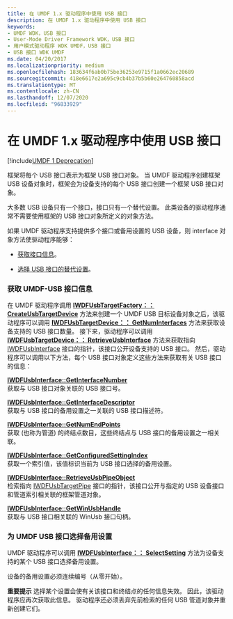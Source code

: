 ```yaml
---
title: 在 UMDF 1.x 驱动程序中使用 USB 接口
description: 在 UMDF 1.x 驱动程序中使用 USB 接口
keywords:
- UMDF WDK，USB 接口
- User-Mode Driver Framework WDK，USB 接口
- 用户模式驱动程序 WDK UMDF，USB 接口
- USB 接口 WDK UMDF
ms.date: 04/20/2017
ms.localizationpriority: medium
ms.openlocfilehash: 183634f6ab0b75be36253e9715f1a0662ec20689
ms.sourcegitcommit: 418e6617e2a695c9cb4b37b5b60e264760858acd
ms.translationtype: MT
ms.contentlocale: zh-CN
ms.lasthandoff: 12/07/2020
ms.locfileid: "96833929"
---
```

# <a name="working-with-usb-interfaces-in-umdf-1x-drivers"></a>在 UMDF 1.x 驱动程序中使用 USB 接口


[!include[UMDF 1 Deprecation](../includes/umdf-1-deprecation.md)]

框架将每个 USB 接口表示为框架 USB 接口对象。 当 UMDF 驱动程序创建框架 USB 设备对象时，框架会为设备支持的每个 USB 接口创建一个框架 USB 接口对象。

大多数 USB 设备只有一个接口，接口只有一个替代设置。 此类设备的驱动程序通常不需要使用框架的 USB 接口对象所定义的对象方法。

如果 UMDF 驱动程序支持提供多个接口或备用设置的 USB 设备，则 interface 对象方法使驱动程序能够：

-   [获取接口信息](#obtaining-umdf-usb-interface-information)。

-   [选择 USB 接口的替代设置](#selecting-an-alternate-setting-for-a-umdf-usb-interface)。

### <a name="obtaining-umdf-usb-interface-information"></a>获取 UMDF-USB 接口信息

在 UMDF 驱动程序调用 [**IWDFUsbTargetFactory：： CreateUsbTargetDevice**](/windows-hardware/drivers/ddi/wudfusb/nf-wudfusb-iwdfusbtargetfactory-createusbtargetdevice) 方法来创建一个 UMDF USB 目标设备对象之后，该驱动程序可以调用 [**IWDFUsbTargetDevice：： GetNumInterfaces**](/windows-hardware/drivers/ddi/wudfusb/nf-wudfusb-iwdfusbtargetdevice-getnuminterfaces) 方法来获取设备支持的 USB 接口数量。 接下来，驱动程序可以调用 [**IWDFUsbTargetDevice：： RetrieveUsbInterface**](/windows-hardware/drivers/ddi/wudfusb/nf-wudfusb-iwdfusbtargetdevice-retrieveusbinterface) 方法来获取指向 [IWDFUsbInterface](/windows-hardware/drivers/ddi/wudfusb/nn-wudfusb-iwdfusbinterface) 接口的指针，该接口公开设备支持的 USB 接口。 然后，驱动程序可以调用以下方法，每个 USB 接口对象定义这些方法来获取有关 USB 接口的信息：

<a href="" id="iwdfusbinterface--getinterfacenumber"></a>[**IWDFUsbInterface::GetInterfaceNumber**](/windows-hardware/drivers/ddi/wudfusb/nf-wudfusb-iwdfusbinterface-getinterfacenumber)  
获取与 USB 接口对象关联的 USB 接口号。

<a href="" id="iwdfusbinterface--getinterfacedescriptor"></a>[**IWDFUsbInterface::GetInterfaceDescriptor**](/windows-hardware/drivers/ddi/wudfusb/nf-wudfusb-iwdfusbinterface-getinterfacedescriptor)  
获取与 USB 接口的备用设置之一关联的 USB 接口描述符。

<a href="" id="iwdfusbinterface--getnumendpoints"></a>[**IWDFUsbInterface::GetNumEndPoints**](/windows-hardware/drivers/ddi/wudfusb/nf-wudfusb-iwdfusbinterface-getnumendpoints)  
获取 (也称为管道) 的终结点数目，这些终结点与 USB 接口的备用设置之一相关联。

<a href="" id="iwdfusbinterface--getconfiguredsettingindex"></a>[**IWDFUsbInterface::GetConfiguredSettingIndex**](/windows-hardware/drivers/ddi/wudfusb/nf-wudfusb-iwdfusbinterface-getconfiguredsettingindex)  
获取一个索引值，该值标识当前为 USB 接口选择的备用设置。

<a href="" id="iwdfusbinterface--retrieveusbpipeobject"></a>[**IWDFUsbInterface::RetrieveUsbPipeObject**](/windows-hardware/drivers/ddi/wudfusb/nf-wudfusb-iwdfusbinterface-retrieveusbpipeobject)  
检索指向 [IWDFUsbTargetPipe](/windows-hardware/drivers/ddi/wudfusb/nn-wudfusb-iwdfusbtargetpipe) 接口的指针，该接口公开与指定的 USB 设备接口和管道索引相关联的框架管道对象。

<a href="" id="iwdfusbinterface--getwinusbhandle"></a>[**IWDFUsbInterface::GetWinUsbHandle**](/windows-hardware/drivers/ddi/wudfusb/nf-wudfusb-iwdfusbinterface-getwinusbhandle)  
获取与 USB 接口相关联的 WinUsb 接口句柄。

### <a name="selecting-an-alternate-setting-for-a-umdf-usb-interface"></a>为 UMDF USB 接口选择备用设置

UMDF 驱动程序可以调用 [**IWDFUsbInterface：： SelectSetting**](/windows-hardware/drivers/ddi/wudfusb/nf-wudfusb-iwdfusbinterface-selectsetting) 方法为设备支持的某个 USB 接口选择备用设置。

设备的备用设置必须连续编号（从零开始）。

**重要提示**   选择某个设置会使有关该接口和终结点的任何信息失效。 因此，该驱动程序应再次获取此信息。 驱动程序还必须丢弃先前检索的任何 USB 管道对象并重新创建它们。

 

 

